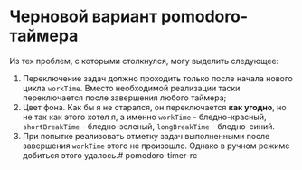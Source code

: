 # Черновой вариант pomodoro-таймера

Из тех проблем, с которыми столкнулся, могу выделить следующее:

1. Переключение задач должно проходить только после начала нового цикла `workTime`. Вместо необходимой реализации таски переключается после завершения любого таймера;
2. Цвет фона. Как бы я не старался, он переключается **как угодно**, но не так как этого хотел я, а именно `workTime` - бледно-красный, `shortBreakTime` - бледно-зеленый, `longBreakTime` - бледно-синий.
3. При попытке реализовать отметку задач выполненными после завершения `workTime` этого не произошло. Однако в ручном режиме добиться этого удалось.# pomodoro-timer-rc

